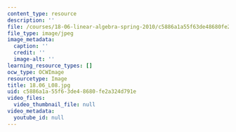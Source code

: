 ```yaml
---
content_type: resource
description: ''
file: /courses/18-06-linear-algebra-spring-2010/c5886a1a55f63de48680fe2a324d791e_18.06_L08.jpg
file_type: image/jpeg
image_metadata:
  caption: ''
  credit: ''
  image-alt: ''
learning_resource_types: []
ocw_type: OCWImage
resourcetype: Image
title: 18.06_L08.jpg
uid: c5886a1a-55f6-3de4-8680-fe2a324d791e
video_files:
  video_thumbnail_file: null
video_metadata:
  youtube_id: null
---
```

